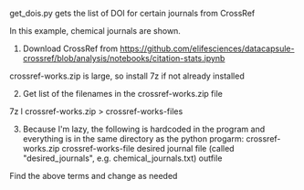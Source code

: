 get_dois.py  gets the list of DOI for certain journals from CrossRef

In this example, chemical journals are shown.

1) Download CrossRef from
https://github.com/elifesciences/datacapsule-crossref/blob/analysis/notebooks/citation-stats.ipynb

crossref-works.zip is large, so install 7z if not already installed

2) Get list of the filenames in the crossref-works.zip file

7z l crossref-works.zip > crossref-works-files

3) Because I'm lazy, the following is hardcoded in the program and everything is in the same directory as the python progarm:
   crossref-works.zip
   crossref-works-file
   desired journal file (called "desired_journals", e.g. chemical_journals.txt)
   outfile 

Find the above terms and change as needed
